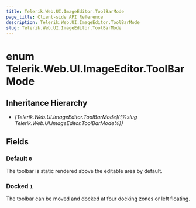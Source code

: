 ```yaml
---
title: Telerik.Web.UI.ImageEditor.ToolBarMode
page_title: Client-side API Reference
description: Telerik.Web.UI.ImageEditor.ToolBarMode
slug: Telerik.Web.UI.ImageEditor.ToolBarMode
---
```


# enum Telerik.Web.UI.ImageEditor.ToolBarMode

## Inheritance Hierarchy

* *[Telerik.Web.UI.ImageEditor.ToolBarMode]({%slug Telerik.Web.UI.ImageEditor.ToolBarMode%})*

## Fields

### Default `0`

The toolbar is static rendered above the editable area by default.

### Docked `1`

The toolbar can be moved and docked at four docking zones or left floating.


